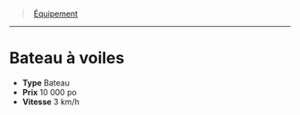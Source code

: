 ﻿---
!EquipmentItem
Type: Bateau
Price: 10 000 po
Speed: 3 km/h
Id: equipment_hd.md#bateau-à-voiles
ParentLink: equipment_hd.md#Équipement
Name: Bateau à voiles
ParentName: Équipement
NameLevel: 1
Attributes:
  Name: Bateau à voiles
  Markdown: >+
    # <!--Name-->Bateau à voiles<!--/Name-->


    - **Type** <!--Type-->Bateau<!--/Type-->

    - **Prix** <!--Price-->10 000 po<!--/Price-->

    - **Vitesse** <!--Speed-->3 km/h<!--/Speed-->

  Type: Bateau
  Price: 10 000 po
  Speed: 3 km/h
AttributesDictionary: >+
  Name: Bateau à voiles

  Markdown: >+

    # <!--Name-->Bateau à voiles<!--/Name-->





    - **Type** <!--Type-->Bateau<!--/Type-->



    - **Prix** <!--Price-->10 000 po<!--/Price-->



    - **Vitesse** <!--Speed-->3 km/h<!--/Speed-->



  Type: Bateau

  Price: 10 000 po

  Speed: 3 km/h

---
> [Équipement](hd_equipment.md)

---

# Bateau à voiles

- **Type** Bateau
- **Prix** 10 000 po
- **Vitesse** 3 km/h

